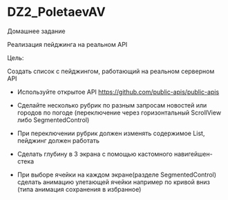 # DZ2_PoletaevAV

Домашнее задание

Реализация пейджинга на реальном API


Цель:

Создать список с пейджингом, работающий на реальном серверном API 


- Используйте открытое API https://github.com/public-apis/public-apis


- Сделайте несколько рубрик по разным запросам новостей или городов по погоде (переключение через горизонтальный ScrollView либо SegmentedControl)


- При переключении рубрик должен изменять содержимое List, пейджинг должен работать


- Сделать глубину в 3 экрана с помощью кастомного навигейшен-стека


- При выборе ячейки на каждом экране(разделе SegmentedControl) сделать анимацию улетающей ячейки например по кривой вниз (типа анимация сохранения в избранное)
